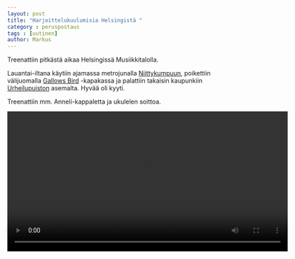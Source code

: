 ```yaml
---
layout: post
title: "Harjoittelukuulumisia Helsingistä "
category : peruspostaus
tags : [uutinen]
author: Markus
---
```


Treenattiin pitkästä aikaa Helsingissä Musiikkitalolla.

Lauantai-iltana käytiin ajamassa metrojunalla [Niittykumpuun](https://www.lansimetro.fi/asemat/niittykumpu/), poikettiin välijuomalla [Gallows Bird](http://www.gallowsbird.fi/) -kapakassa ja palattiin takaisin kaupunkiin [Urheilupuiston](https://www.lansimetro.fi/asemat/urheilupuisto/) asemalta. Hyvää oli kyyti.

Treenattiin mm. Anneli-kappaletta ja ukulelen soittoa.

 <video width="640" controls>
  <source src="http://aanipaat.net/kuvat/videot/anneli_20171118.mp4" type="video/mp4">
  Your browser does not support the video tag.
</video> 


